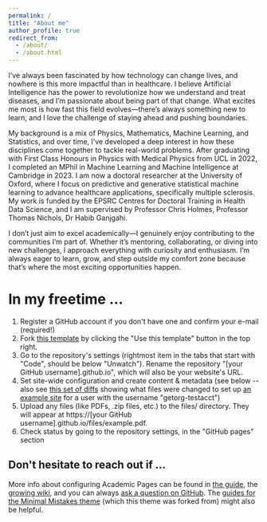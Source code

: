 ```yaml
---
permalink: /
title: "About me"
author_profile: true
redirect_from: 
  - /about/
  - /about.html
---
```

I’ve always been fascinated by how technology can change lives, and nowhere is this more impactful than in healthcare. I believe Artificial Intelligence has the power to revolutionize how we understand and treat diseases, and I’m passionate about being part of that change. What excites me most is how fast this field evolves—there’s always something new to learn, and I love the challenge of staying ahead and pushing boundaries.

My background is a mix of Physics, Mathematics, Machine Learning, and Statistics, and over time, I’ve developed a deep interest in how these disciplines come together to tackle real-world problems. After graduating with First Class Honours in Physics with Medical Physics from UCL in 2022, I completed an MPhil in Machine Learning and Machine Intelligence at Cambridge in 2023. I am now a doctoral researcher at the University of Oxford, where I focus on predictive and generative statistical machine learning to advance healthcare applications, specifically multiple sclerosis. My work is funded by the EPSRC Centres for Doctoral Training in Health Data Science, and I am supervised by Professor Chris Holmes, Professor Thomas Nichols, Dr Habib Ganjgahi.

I don’t just aim to excel academically—I genuinely enjoy contributing to the communities I’m part of. Whether it’s mentoring, collaborating, or diving into new challenges, I approach everything with curiosity and enthusiasm. I’m always eager to learn, grow, and step outside my comfort zone because that’s where the most exciting opportunities happen.

In my freetime ...
======
1. Register a GitHub account if you don't have one and confirm your e-mail (required!)
1. Fork [this template](https://github.com/academicpages/academicpages.github.io) by clicking the "Use this template" button in the top right. 
1. Go to the repository's settings (rightmost item in the tabs that start with "Code", should be below "Unwatch"). Rename the repository "[your GitHub username].github.io", which will also be your website's URL.
1. Set site-wide configuration and create content & metadata (see below -- also see [this set of diffs](http://archive.is/3TPas) showing what files were changed to set up [an example site](https://getorg-testacct.github.io) for a user with the username "getorg-testacct")
1. Upload any files (like PDFs, .zip files, etc.) to the files/ directory. They will appear at https://[your GitHub username].github.io/files/example.pdf.  
1. Check status by going to the repository settings, in the "GitHub pages" section

Don't hesitate to reach out if ...
------
More info about configuring Academic Pages can be found in [the guide](https://academicpages.github.io/markdown/), the [growing wiki](https://github.com/academicpages/academicpages.github.io/wiki), and you can always [ask a question on GitHub](https://github.com/academicpages/academicpages.github.io/discussions). The [guides for the Minimal Mistakes theme](https://mmistakes.github.io/minimal-mistakes/docs/configuration/) (which this theme was forked from) might also be helpful.
